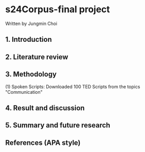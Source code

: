# s24Corpus-final project

Written by Jungmin Choi 

## 1. Introduction

## 2. Literature review

## 3. Methodology
(1) Spoken Scripts: Downloaded 100 TED Scripts from the topics "Communication"
## 4. Result and discussion

## 5. Summary and future research

## References (APA style) 

